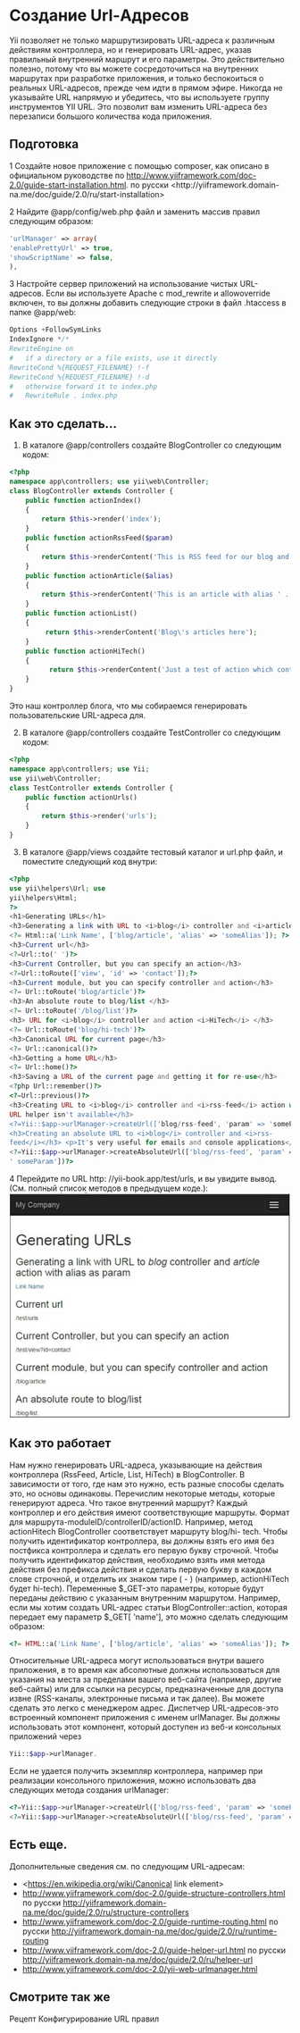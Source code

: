 ﻿Создание Url-Адресов
==
Yii позволяет не только маршрутизировать URL-адреса к различным действиям контроллера, но и генерировать 
URL-адрес, указав правильный внутренний маршрут и его параметры. Это действительно полезно, потому что вы 
можете сосредоточиться на внутренних маршрутах при разработке приложения, и только беспокоиться о реальных 
URL-адресов, прежде чем идти в прямом эфире. Никогда не указывайте URL напрямую и убедитесь, что вы 
используете группу инструментов YII URL. Это позволит вам изменить URL-адреса без перезаписи большого 
количества кода приложения.

Подготовка 
---
1 Создайте новое приложение с помощью composer, как описано в официальном руководстве по 
<http://www.yiiframework.com/doc-2.0/guide-start-installation.html>. по русски <http://yiiframework.domain-
na.me/doc/guide/2.0/ru/start-installation>

2	Найдите @app/config/web.php файл и заменить массив правил следующим образом:
```php
'urlManager' => array(
'enablePrettyUrl' => true,
'showScriptName' => false,
),
```
3	Настройте сервер приложений на использование чистых URL-адресов. Если вы используете Apache с 
mod_rewrite и allowoverride включен, то вы должны добавить следующие строки в  файл .htaccess в 
папке @app/web:
```php
Options +FollowSymLinks 
IndexIgnore */*
RewriteEngine on
#	if a directory or a file exists, use it directly 
RewriteCond %{REQUEST_FILENAME} !-f 
RewriteCond %{REQUEST_FILENAME} !-d
#	otherwise forward it to index.php 
#	RewriteRule . index.php
```

Как это сделать...
---
1.	В каталоге @app/controllers создайте BlogController со следующим кодом:
```php
<?php
namespace app\controllers; use yii\web\Controller;
class BlogController extends Controller {
    public function actionIndex()
    {
        return $this->render('index');
    }
    public function actionRssFeed($param)
    {
        return $this->renderContent('This is RSS feed for our blog and '	. $param);
    }
    public function actionArticle($alias)
    {
        return $this->renderContent('This is an article with alias ' . $alias);
    }
    public function actionList()
    {
         return $this->renderContent('Blog\'s articles here');
    }
    public function actionHiTech()
    {
          return $this->renderContent('Just a test of action which contains more than one words in the name') ;
    }
}
```
Это наш контроллер блога, что мы собираемся генерировать пользовательские URL-адреса для.

2.	В каталоге @app/controllers создайте TestController со следующим кодом:
```php
<?php
namespace app\controllers; use Yii;
use yii\web\Controller;
class TestController extends Controller {
    public function actionUrls()
    {
        return $this->render('urls');
    }
}
```

3.	В каталоге @app/views создайте тестовый каталог и url.php  файл, и поместите следующий код 
внутри:
```php
<?php
use yii\helpers\Url; use 
yii\helpers\Html;
?>
<h1>Generating URLs</h1>
<h3>Generating a link with URL to <i>blog</i> controller and <i>article</i> action with alias as param</h3>
<?= Html::a('Link Name', ['blog/article', 'alias' => 'someAlias']); ?>
<h3>Current url</h3>
<?=Url::to(' ')?>
<h3>Current Controller, but you can specify an action</h3>
<?=Url::toRoute(['view', 'id' => 'contact']);?>
<h3>Current module, but you can specify controller and action</h3>
<?= Url::toRoute('blog/article')?>
<h3>An absolute route to blog/list </h3>
<?= Url::toRoute('/blog/list')?>
<h3> URL for <i>blog</i> controller and action <i>HiTech</i> </h3>
<?= Url::toRoute('blog/hi-tech')?>
<h3>Canonical URL for current page</h3>
<?= Url::canonical()?>
<h3>Getting a home URL</h3>
<?= Url::home()?>
<h3>Saving a URL of the current page and getting it for re-use</h3>
<?php Url::remember()?>
<?=Url::previous()?>
<h3>Creating URL to <i>blog</i> controller and <i>rss-feed</i> action while 
URL helper isn't available</h3>
<?=Yii::$app->urlManager->createUrl(['blog/rss-feed', 'param' => 'someParam'])?>
<h3>Creating an absolute URL to <i>blog</i> controller and <i>rss-
feed</i></h3> <p>It's very useful for emails and console applications</p>
<?=Yii::$app->urlManager->createAbsoluteUrl(['blog/rss-feed', 'param' =>
' someParam'])?>
```
4 Перейдите по URL http: //yii-book.app/test/urls, и вы увидите вывод. (См. полный список методов 
в предыдущем коде.):
![](img/081_1.jpg)
 
Как это работает
---
Нам нужно генерировать URL-адреса, указывающие на действия контроллера (RssFeed, Article, List, HiTech) в BlogController.
В зависимости от того, где нам это нужно, есть разные способы сделать это, но основы одинаковы. Перечислим некоторые 
методы, которые генерируют адреса.
Что такое внутренний маршрут? Каждый контроллер и его действия имеют соответствующие маршруты. Формат для 
маршрута-moduleID/controllerID/actionID. Например, метод actionHitech BlogController соответствует маршруту blog/hi-
tech.
Чтобы получить идентификатор контроллера, вы должны взять его имя без постфикса контроллера и сделать его первую 
букву строчной. Чтобы получить идентификатор действия, необходимо взять имя метода действия без префикса 
действия и сделать первую букву в каждом слове строчной, и отделить их знаком тире ( - ) (например, actionHiTech будет 
hi-tech).
Переменные $_GET-это параметры, которые будут переданы действию с указанным внутренним маршрутом. Например, 
если мы хотим создать URL-адрес статьи BlogController::action, которая передает ему параметр $_GET[ 'name'], это 
можно сделать следующим образом:
```php
<?= HTML::a('Link Name', ['blog/article', 'alias' => 'someAlias']); ?>
```

Относительные URL-адреса могут использоваться внутри вашего приложения, в то время как абсолютные должны 
использоваться для указания на места за пределами вашего веб-сайта (например, другие веб-сайты) или для ссылки на 
ресурсы, предназначенные для доступа извне (RSS-каналы, электронные письма и так далее).
Вы можете сделать это легко с менеджером адрес. Диспетчер URL-адресов-это встроенный компонент приложения с 
именем urlManager. Вы должны использовать этот компонент, который доступен из веб-и консольных приложений через

```php
Yii::$app->urlManager.
```

Если не удается получить экземпляр контроллера, например при реализации консольного приложения, 
можно использовать два следующих метода создания urlManager:

```php
<?=Yii::$app->urlManager->createUrl(['blog/rss-feed', 'param' => 'someParam'])?> 
<?=Yii::$app->urlManager->createAbsoluteUrl(['blog/rss-feed', 'param' => 'someParam'])?>
```

Есть еще.
---

Дополнительные сведения см. по следующим URL-адресам:
*	<https://en.wikipedia.org/wiki/Canonical link element>
*	<http://www.yiiframework.com/doc-2.0/guide-structure-controllers.html>
	по русски <http://yiiframework.domain-na.me/doc/guide/2.0/ru/structure-controllers>
*	<http://www.yiiframework.com/doc-2.0/guide-runtime-routing.html>
	по русски <http://yiiframework.domain-na.me/doc/guide/2.0/ru/runtime-routing>
*	<http://www.viiframework.com/doc-2.0/guide-helper-url.html>
	по русски <http://yiiframework.domain-na.me/doc/guide/2.0/ru/helper-url> 
*	<http://www.yiiframework.com/doc-2.0/yii-web-urlmanager.html>
	
Смотрите так же
---
Рецепт Конфигурирование URL правил
